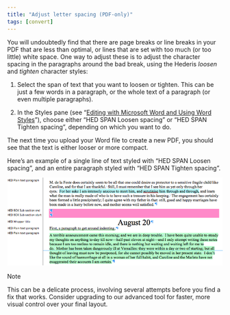 ```yaml
---
title: "Adjust letter spacing (PDF-only)"
tags: [convert]
---
```

 
<html><body><section data-type="chapter" class="hsecchapter" data-hederis-type="hsecchapter" id="adjust-line-breaks" data-pi-attrs="id: adjust-line-breaks; data-tags: convert;" role="doc-chapter" data-tags="convert" data-author-name=" " data-book-title=" " title="Adjust letter spacing (PDF-only)"><p class="hblkp" data-hederis-type="hblkp" id="p85pScvfq">You will undoubtedly find that there are page breaks or line breaks in your PDF that are less than optimal, or lines that are set with too much (or too little) white space. One way to adjust these is to adjust the character spacing in the paragraphs around the bad break, using the Hederis <em data-hederis-type="hspanem" id="p1tXsPuN9">loosen</em> and <em class="hspanem" data-hederis-type="hspanem" id="pr267Lk6R">tighten</em> character styles:</p><ol class="hwprnumlist" data-hederis-type="hwprnumlist" id="p7G73RCcu"><li class="hblkoli" data-hederis-type="hblkoli" id="liZiuPIf40"><p class="hblkoli" data-hederis-type="hblklip" id="pMnfU3zsk">Select the span of text that you want to loosen or tighten. This can be just a few words in a paragraph, or the whole text of a paragraph (or even multiple paragraphs). </p></li><li class="hblkoli" data-hederis-type="hblkoli" id="lic7eTANPS"><p class="hblkoli" data-hederis-type="hblklip" id="pgMhN8IzN">In the Styles pane (see &#8220;<a href="{% link _docs/fine-tune-styles.md %}" data-hederis-type="hspana" id="pnajnlIym"><span class="Hyperlink" data-hederis-type="hspnspan" id="pqH4cpcth">Editing with Microsoft Word and Using Word Styles</span></a>&#8221;), choose either &#8220;HED SPAN Loosen spacing&#8221; or &#8220;HED SPAN Tighten spacing&#8221;, depending on which you want to do.</p></li></ol><p class="hblkp" data-hederis-type="hblkp" id="psqUJkZfq">The next time you upload your Word file to create a new PDF, you should see that the text is either looser or more compact.</p><p class="hblkp" data-hederis-type="hblkp" id="pwxgLsDrV">Here&#8217;s an example of a single line of text styled with &#8220;HED SPAN Loosen spacing&#8221;, and an entire paragraph styled with &#8220;HED SPAN Tighten spacing&#8221;.</p><img data-hederis-type="hblkimg" class="hblkimg" id="pr8AlUyQy" src="/images/loosetight1.png" data-img-src="/images/loosetight1.png"/><aside class="hwprbox box" data-hederis-type="hwprbox" id="p0iIeTwlV" data-type="sidebar"><p class="hblktype" data-hederis-type="hblktype" id="pcEbaWjI0">Note</p><p class="hblkp" data-hederis-type="hblkp" id="pKbOqSozd">This can be a delicate process, involving several attempts before you find a fix that works. Consider upgrading to our advanced tool for faster, more visual control over your final layout.</p></aside></section></body></html>
